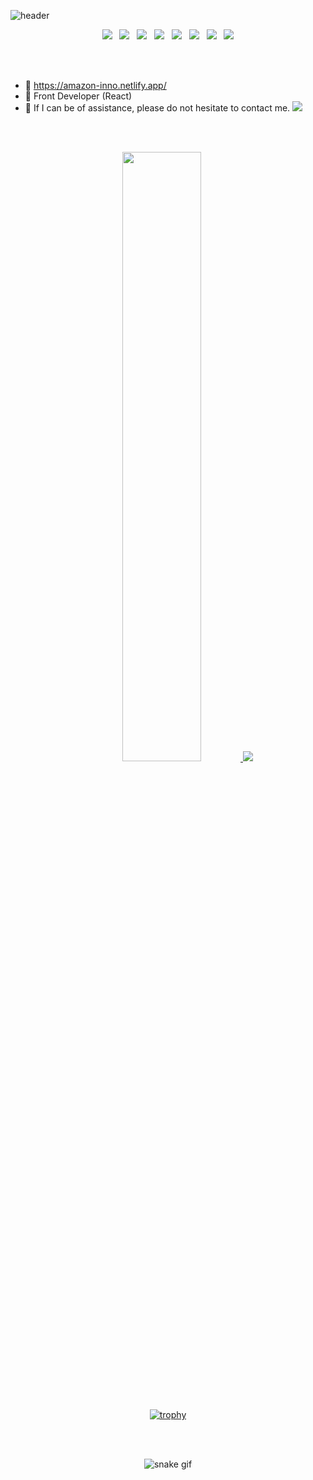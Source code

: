 <!--
**Kim-Haul/Kim-Haul** is a ✨ _special_ ✨ repository because its `README.md` (this file) appears on your GitHub profile.

Here are some ideas to get you started:

- 🔭 I’m currently working on ...
- 🌱 I’m currently learning ...
- 👯 I’m looking to collaborate on ...
- 🤔 I’m looking for help with ...
- 💬 Ask me about ...
- 📫 How to reach me: ...
- 😄 Pronouns: ...
- ⚡ Fun fact: ...
-->

![header](https://capsule-render.vercel.app/api?type=slice&color=gradient&height=250&section=header&text=JEON%20IN%20HO&fontAlign=50&fontAlignY=70&fontSize=90&fontColor=000000)

<p align="center">
  <img src="https://img.shields.io/badge/HTML5-E34F26?style=flat-square&logo=HTML5&logoColor=white"/> &nbsp
  <img src="https://img.shields.io/badge/CSS3-1572B6?style=flat-square&logo=CSS3&logoColor=white"/> &nbsp
  <img src="https://img.shields.io/badge/JavaScript-F7DF1E?style=flat-square&logo=JavaScript&logoColor=white"/> &nbsp
  <img src="https://img.shields.io/badge/React-61DAFB?style=flat-square&logo=react&logoColor=white"/> &nbsp
  <img src="https://img.shields.io/badge/Node.js-339933?style=flat-square&logo=Node.js&logoColor=white"/> &nbsp
  <img src="https://img.shields.io/badge/Vue.js-4FC08D?style=flat-square&logo=Vue.js&logoColor=white"/> &nbsp
  <img src="https://img.shields.io/badge/bootstrap-7952B3?style=flat-square&logo=Vue.js&logoColor=white"/> &nbsp
  <img src="https://img.shields.io/badge/Typescript-3178C6?style=flat-square&logo=TypeScript&logoColor=white"/> <br/>
</p> <br/><br/>

- 📌 https://amazon-inno.netlify.app/
- 🌱 Front Developer (React)
- 💬 If I can be of assistance, please do not hesitate to contact me. <a href="https://www.instagram.com/in.__ho/" target="_blank"><img src="https://img.shields.io/badge/Instagram-E4405F?style=flat-square&logo=Instagram&logoColor=white&link=https://www.instagram.com/hye_inisfree/"/></a>

<br/><br/>

<div align="center">

<a href="https://github.com/anuraghazra/github-readme-stats">
  <img src="https://github-readme-stats.vercel.app/api?username=Kim-Haul&show_icons=true&theme=radical" width="50%" />
</a>
  
<a href="https://github.com/Kim-Haul">
  <img src="https://github-readme-stats.vercel.app/api/top-langs/?username=Kim-Haul&show_icons=true&hide_border=true&title_color=004386&icon_color=004386&layout=compact&theme=radical" />
</a>
  
<br/><br/>
  
[![trophy](https://github-profile-trophy.vercel.app/?username=Kim-Haul&row=1&rank=SECRET,SSS,SS,S,AAA,AA,A)](https://github.com/ryo-ma/github-profile-trophy)

<br/><br/>
  
![snake gif](https://github.com/Kim-Haul/Kim-Haul/blob/output/github-contribution-grid-snake.svg)





<!-- 
![Kim-Haul's github stats](https://github-readme-stats.vercel.app/api?username=Kim-Haul&show_icons=true)

[![Kim-Haul's github stats](https://github-readme-stats.vercel.app/api/top-langs/?username=Kim-Haul&show_icons=true&hide_border=true&title_color=004386&icon_color=004386&layout=compact)](https://github.com/Kim-Haul)

<img src="https://img.shields.io/badge/Android-3DDC84?style=flat-square&logo=Android&logoColor=white"/> &nbsp
<img src="https://img.shields.io/badge/MongoDB-47A248?style=flat-square&logo=MongoDB&logoColor=white"/> &nbsp 
<img src="https://img.shields.io/badge/MySQL-4479A1?style=flat-square&logo=MySQL&logoColor=white"/> &nbsp 
<img src="https://img.shields.io/badge/c++-00599C?style=flat-square&logo=c%2B%2B&logoColor=white"/> &nbsp 
<img src="https://img.shields.io/badge/Amazon AWS-232F3E?style=flat-square&logo=Amazon%20AWS&logoColor=white"/> &nbsp </p>
-->
